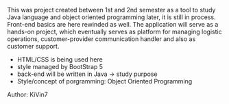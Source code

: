 This was project created between 1st and 2nd semester as a tool to study Java language and object oriented programming later, it is still in process. Front-end basics are here rewinded as well. The application will serve as a hands-on project, which eventually serves 
as platform for managing logistic operations, customer-provider communication handler and also as customer support.


- HTML/CSS is being used here
- style managed by BootStrap 5
- back-end will be written in Java -> study purpose
- Style/concept of porgramming: Object Oriented Programming

Author: KiVin7
